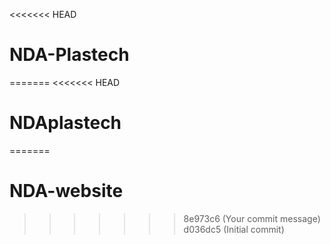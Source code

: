 <<<<<<< HEAD
# NDA-Plastech
=======
<<<<<<< HEAD
# NDAplastech
=======
# NDA-website
>>>>>>> 8e973c6 (Your commit message)
>>>>>>> d036dc5 (Initial commit)
